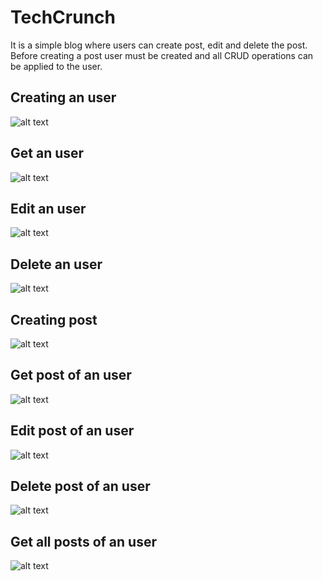 # TechCrunch

It is a simple blog where users can create post, edit and delete the post.
Before creating a post user must be created and all CRUD operations can be applied to the user.

## Creating an user
![alt text](https://user-images.githubusercontent.com/98805586/163384824-eb47fd1e-05b7-4043-9de6-5a353b33d32e.png)

## Get an user
![alt text](https://user-images.githubusercontent.com/98805586/163365115-2850152a-f732-4427-8c0e-e81f92cc47de.png)

## Edit an user
![alt text](https://user-images.githubusercontent.com/98805586/163365745-a1aa666f-8ebe-4bb0-886f-5b481ec75fdb.png)

## Delete an user
![alt text](https://user-images.githubusercontent.com/98805586/163366103-1e4819a9-32b8-4165-9354-3f4119ab295b.png)

## Creating post
![alt text](https://user-images.githubusercontent.com/98805586/163367436-a20b6c73-5aaf-4de3-8040-b87e5a0ef9a2.png)

## Get post of an user
![alt text](https://user-images.githubusercontent.com/98805586/163368481-9375a1a9-c7e0-4ff8-9943-4b0162a3f92a.png)

## Edit post of an user
![alt text](https://user-images.githubusercontent.com/98805586/163370024-99f21b54-b846-471e-83f0-96321737444c.png)

## Delete post of an user
![alt text](https://user-images.githubusercontent.com/98805586/163370901-41e7f813-6d41-4d94-a383-3eb3ac9bda5d.png)

## Get all posts of an user
![alt text](https://user-images.githubusercontent.com/98805586/163388246-de289eeb-045a-4404-bdc6-083924a4fc6a.png)
